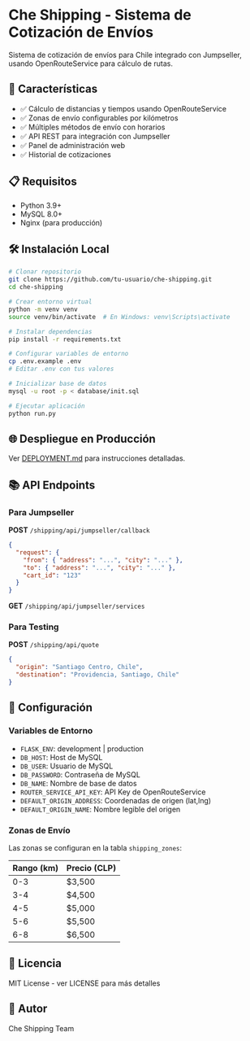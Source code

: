 # Che Shipping - Sistema de Cotización de Envíos

Sistema de cotización de envíos para Chile integrado con Jumpseller, usando OpenRouteService para cálculo de rutas.

## 🚀 Características

- ✅ Cálculo de distancias y tiempos usando OpenRouteService
- ✅ Zonas de envío configurables por kilómetros
- ✅ Múltiples métodos de envío con horarios
- ✅ API REST para integración con Jumpseller
- ✅ Panel de administración web
- ✅ Historial de cotizaciones

## 📋 Requisitos

- Python 3.9+
- MySQL 8.0+
- Nginx (para producción)

## 🛠️ Instalación Local

```bash
# Clonar repositorio
git clone https://github.com/tu-usuario/che-shipping.git
cd che-shipping

# Crear entorno virtual
python -m venv venv
source venv/bin/activate  # En Windows: venv\Scripts\activate

# Instalar dependencias
pip install -r requirements.txt

# Configurar variables de entorno
cp .env.example .env
# Editar .env con tus valores

# Inicializar base de datos
mysql -u root -p < database/init.sql

# Ejecutar aplicación
python run.py
```

## 🌐 Despliegue en Producción

Ver [DEPLOYMENT.md](DEPLOYMENT.md) para instrucciones detalladas.

## 📚 API Endpoints

### Para Jumpseller

**POST** `/shipping/api/jumpseller/callback`
```json
{
  "request": {
    "from": { "address": "...", "city": "..." },
    "to": { "address": "...", "city": "..." },
    "cart_id": "123"
  }
}
```

**GET** `/shipping/api/jumpseller/services`

### Para Testing

**POST** `/shipping/api/quote`
```json
{
  "origin": "Santiago Centro, Chile",
  "destination": "Providencia, Santiago, Chile"
}
```

## 🔧 Configuración

### Variables de Entorno

- `FLASK_ENV`: development | production
- `DB_HOST`: Host de MySQL
- `DB_USER`: Usuario de MySQL
- `DB_PASSWORD`: Contraseña de MySQL
- `DB_NAME`: Nombre de base de datos
- `ROUTER_SERVICE_API_KEY`: API Key de OpenRouteService
- `DEFAULT_ORIGIN_ADDRESS`: Coordenadas de origen (lat,lng)
- `DEFAULT_ORIGIN_NAME`: Nombre legible del origen

### Zonas de Envío

Las zonas se configuran en la tabla `shipping_zones`:

| Rango (km) | Precio (CLP) |
|------------|--------------|
| 0-3        | $3,500       |
| 3-4        | $4,500       |
| 4-5        | $5,000       |
| 5-6        | $5,500       |
| 6-8        | $6,500       |

## 📝 Licencia

MIT License - ver LICENSE para más detalles

## 👤 Autor

Che Shipping Team
